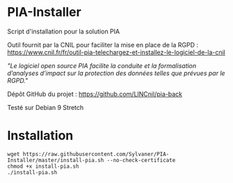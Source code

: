 # PIA-Installer
Script d'installation pour la solution PIA

Outil fournit par la CNIL pour faciliter la mise en place de la RGPD : https://www.cnil.fr/fr/outil-pia-telechargez-et-installez-le-logiciel-de-la-cnil

_"Le logiciel open source PIA facilite la conduite et la formalisation d’analyses d’impact sur la protection des données telles que prévues par le RGPD."_

Dépôt GitHub du projet : https://github.com/LINCnil/pia-back

Testé sur Debian 9 Stretch

# Installation

```
wget https://raw.githubusercontent.com/Sylvaner/PIA-Installer/master/install-pia.sh --no-check-certificate
chmod +x install-pia.sh
./install-pia.sh
```
